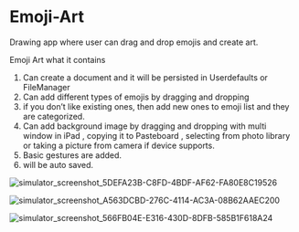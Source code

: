 # Emoji-Art

Drawing app where user can drag and drop emojis and create art.

Emoji Art what it contains

1. Can create a document and it will be persisted in Userdefaults or FileManager
2. Can add different types of emojis by dragging and dropping
3. if you don’t like existing ones, then add new ones to emoji list and they are categorized.
4. Can add background image by dragging and dropping with multi window in iPad , copying it to Pasteboard , selecting from photo library or taking a picture from camera if device supports.
5. Basic gestures are added.
6. will be auto saved.




![simulator_screenshot_5DEFA23B-C8FD-4BDF-AF62-FA80E8C19526](https://user-images.githubusercontent.com/16958387/120914737-ae47ed00-c6bd-11eb-857b-d0b99f0ee1c7.png)

![simulator_screenshot_A563DCBD-276C-4114-AC3A-08B62AAEC200](https://user-images.githubusercontent.com/16958387/120914723-996b5980-c6bd-11eb-9685-1d6c7f4c9863.png)


![simulator_screenshot_566FB04E-E316-430D-8DFB-585B1F618A24](https://user-images.githubusercontent.com/16958387/120914786-ea7b4d80-c6bd-11eb-8619-610537f8fe12.png)
